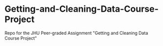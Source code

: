# Getting-and-Cleaning-Data-Course-Project
Repo for the JHU Peer-graded Assignment "Getting and Cleaning Data Course Project" 
